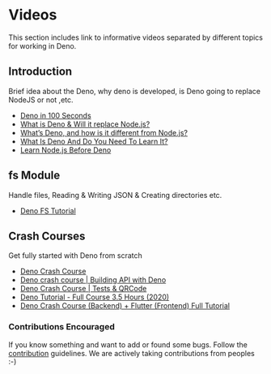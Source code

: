 # Videos

This section includes link to informative videos separated by different topics for working in Deno.

## Introduction

Brief idea about the Deno, why deno is developed, is Deno going to replace NodeJS or not ,etc.

- [Deno in 100 Seconds](https://youtu.be/F0G9lZ7gecE)
- [What is Deno & Will it replace Node.js?](https://youtu.be/3Vl8a3zYjiw)
- [What’s Deno, and how is it different from Node.js?](https://youtu.be/AoAXcW2-LNA)
- [What Is Deno And Do You Need To Learn It?](https://youtu.be/1ltKPjQKczU)
- [Learn Node.js Before Deno](https://youtu.be/bZjGSNPCXdU)

## fs Module

Handle files, Reading & Writing JSON & Creating directories etc.

- [Deno FS Tutorial](https://youtu.be/V6fon2T6gC8)

## Crash Courses

Get fully started with Deno from scratch

- [Deno Crash Course](https://youtu.be/NHHhiqwcfRM)
- [Deno crash course | Building API with Deno](https://youtu.be/ll-8rtmq2Zc)
- [Deno Crash Course | Tests & QRCode](https://youtu.be/Bkzem7vLjlA)
- [Deno Tutorial - Full Course 3.5 Hours (2020)](https://youtu.be/zU6-8w1IR-I)
- [Deno Crash Course (Backend) + Flutter (Frontend) Full Tutorial](https://youtu.be/_65Ixfu9nSo)

### Contributions Encouraged

If you know something and want to add or found some bugs. Follow the [contribution](./contributing.md) guidelines. We are actively taking contributions from peoples :-)
